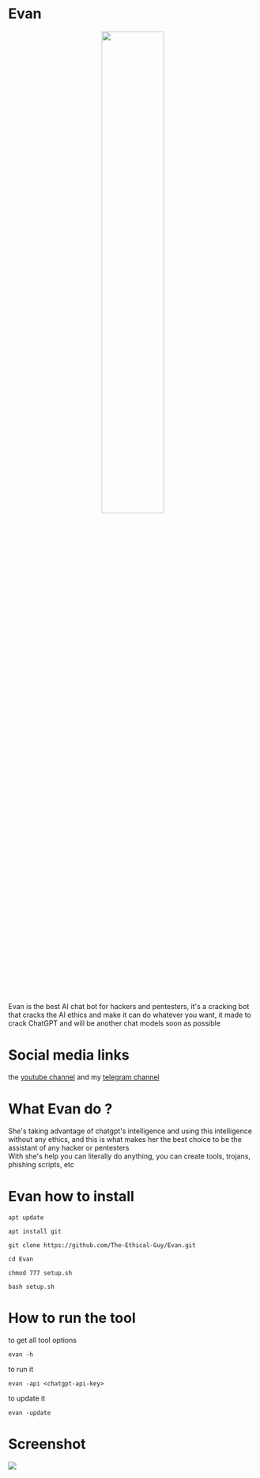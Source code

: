 # Evan
<p align="center">
  <img src="https://files.catbox.moe/pzp793.png" width="50%">
</p>

Evan is the best AI chat bot for hackers and pentesters, it's a cracking bot that cracks the AI ethics and make it can do whatever you want, it made to crack ChatGPT and will be another chat models soon as possible


 
# Social media links
the <a href="https://www.youtube.com/@TheEthicalGuy">youtube channel</a> and my <a href="https://t.me/TheEthicalGuy">telegram channel</a>

 
# What Evan do ?
She's taking advantage of chatgpt's intelligence and using this intelligence without any ethics, and this is what makes her the best choice to be the assistant of any hacker or pentesters
<br>
With she's help you can literally do anything, you can create tools, trojans, phishing scripts, etc


# Evan how to install

```
apt update
```
```
apt install git
```
```
git clone https://github.com/The-Ethical-Guy/Evan.git
```
```
cd Evan
```
```
chmod 777 setup.sh
```
```
bash setup.sh
```

# How to run the tool
to get all tool options
```
evan -h 
```
to run it
```
evan -api <chatgpt-api-key>
```
to update it
```
evan -update
```
# Screenshot
![](https://files.catbox.moe/5dsutp.png)



